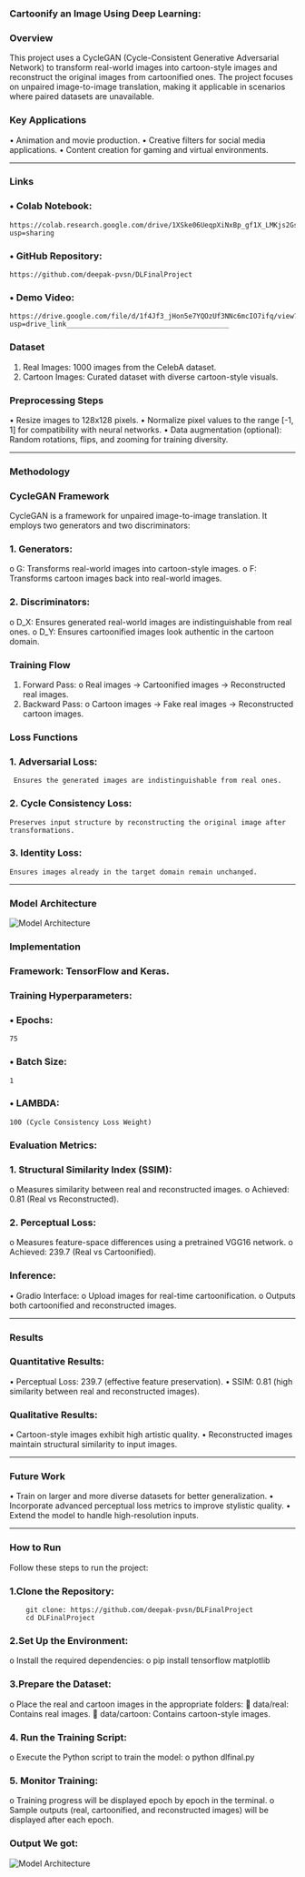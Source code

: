 ### Cartoonify an Image Using Deep Learning:
### Overview
This project uses a CycleGAN (Cycle-Consistent Generative Adversarial Network) to transform real-world images into cartoon-style images and reconstruct the original images from cartoonified ones. The project focuses on unpaired image-to-image translation, making it applicable in scenarios where paired datasets are unavailable.
### Key Applications
•	Animation and movie production.
•	Creative filters for social media applications.
•	Content creation for gaming and virtual environments.
________________________________________
### Links
### •	Colab Notebook: 
    https://colab.research.google.com/drive/1XSke06UeqpXiNxBp_gf1X_LMKjs2GsNz?usp=sharing
### •	GitHub Repository: 
    https://github.com/deepak-pvsn/DLFinalProject
### •	Demo Video:
    https://drive.google.com/file/d/1f4Jf3_jHon5e7YQOzUf3NNc6mcIO7ifq/view?usp=drive_link________________________________________

### Dataset
1.	Real Images: 1000 images from the CelebA dataset.
2.	Cartoon Images: Curated dataset with diverse cartoon-style visuals.
### Preprocessing Steps
•	Resize images to 128x128 pixels.
•	Normalize pixel values to the range [-1, 1] for compatibility with neural networks.
•	Data augmentation (optional): Random rotations, flips, and zooming for training diversity.
________________________________________
### Methodology
### CycleGAN Framework
CycleGAN is a framework for unpaired image-to-image translation. It employs two generators and two discriminators:
### 1.	Generators: 
o	G: Transforms real-world images into cartoon-style images.
o	F: Transforms cartoon images back into real-world images.
### 2.	Discriminators: 
o	D_X: Ensures generated real-world images are indistinguishable from real ones.
o	D_Y: Ensures cartoonified images look authentic in the cartoon domain.
### Training Flow
1.	Forward Pass: 
o	Real images → Cartoonified images → Reconstructed real images.
2.	Backward Pass: 
o	Cartoon images → Fake real images → Reconstructed cartoon images.
### Loss Functions
### 1.	Adversarial Loss:
     Ensures the generated images are indistinguishable from real ones.
### 2.	Cycle Consistency Loss: 
    Preserves input structure by reconstructing the original image after transformations.
### 3.	Identity Loss:
    Ensures images already in the target domain remain unchanged.
________________________________________
### Model Architecture
![Model Architecture](modelarchitechture.png)

### Implementation

### Framework: TensorFlow and Keras.
### Training Hyperparameters:
### • Epochs: 
    75
### • Batch Size:
    1
### • LAMBDA: 
    100 (Cycle Consistency Loss Weight)
### Evaluation Metrics:
### 1.	Structural Similarity Index (SSIM): 
o	Measures similarity between real and reconstructed images.
o	Achieved: 0.81 (Real vs Reconstructed).
### 2.	Perceptual Loss: 
o	Measures feature-space differences using a pretrained VGG16 network.
o	Achieved: 239.7 (Real vs Cartoonified).
### Inference:
•	Gradio Interface: 
o	Upload images for real-time cartoonification.
o	Outputs both cartoonified and reconstructed images.
________________________________________
### Results
### Quantitative Results:
•	Perceptual Loss: 239.7 (effective feature preservation).
•	SSIM: 0.81 (high similarity between real and reconstructed images).
### Qualitative Results:
•	Cartoon-style images exhibit high artistic quality.
•	Reconstructed images maintain structural similarity to input images.
________________________________________
### Future Work
•	Train on larger and more diverse datasets for better generalization.
•	Incorporate advanced perceptual loss metrics to improve stylistic quality.
•	Extend the model to handle high-resolution inputs.
________________________________________
### How to Run
Follow these steps to run the project:
### 1.Clone the Repository:
        git clone: https://github.com/deepak-pvsn/DLFinalProject
        cd DLFinalProject
### 2.Set Up the Environment:
o	Install the required dependencies: 
o	pip install tensorflow matplotlib
### 3.Prepare the Dataset:
o	Place the real and cartoon images in the appropriate folders: 
	data/real: Contains real images.
	data/cartoon: Contains cartoon-style images.
### 4.	Run the Training Script:
o	Execute the Python script to train the model: 
o	python dlfinal.py
### 5.	Monitor Training:
o	Training progress will be displayed epoch by epoch in the terminal.
o	Sample outputs (real, cartoonified, and reconstructed images) will be displayed after each epoch.
### Output We got:
![Model Architecture](output.png)

